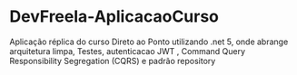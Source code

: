 # DevFreela-AplicacaoCurso
 
Aplicação réplica do curso Direto ao Ponto utilizando .net 5, onde abrange arquitetura limpa, Testes, autenticacao JWT , Command Query Responsibility Segregation (CQRS) e padrão repository
